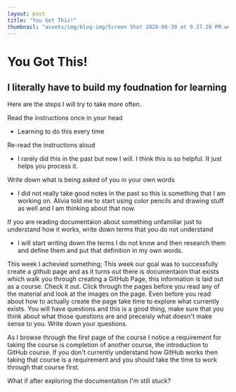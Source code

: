 ```yaml
---
layout: post
title: "You Got This!"
thumbnail: "assets/img/blog-img/Screen Shot 2020-08-30 at 9.37.28 PM.webp"
---
```


# You Got This!
## I literally have to build my foudnation for learning 

Here are the steps I will try to take more often.

Read the instructions once in your head
- Learning to do this every time

Re-read the instructions aloud
- I rarely did this in the past but now I will.  I think this is so helpful.  It just helps you process it. 

Write down what is being asked of you in your own words
- I did not really take good notes in the past so this is something that I am working on. Alivia told me to start using color pencils and drawing stuff as well and I am thinking about that now.

If you are reading documentaion about something unfamiliar just to understand how it works, write down terms that you do not understand
- I will start writing down the terms I do not know and then research them and define them and put that definition in my own words. 

This week I achevied something;
This week our goal was to successfully create a github page and as it turns out there is documentaion that exists which walk you through creating a GitHub Page, this information is laid out as a course. Check it out. Click through the pages before you read any of the material and look at the images on the page. Even before you read about how to actually create the page take time to explore what currently exists. You will have questions and this is a good thing, make sure that you think about what those questions are and preceisly what doesn't make sense to you. Write down your questions.

As I browse through the first page of the course I notice a requirement for taking the course is completion of another course, the introduction to GitHub course. If you don't currently understand how GitHub works then taking that course is a requirement and you should take the time to work through that course first.

What if after exploring the documentation I'm still stuck?
